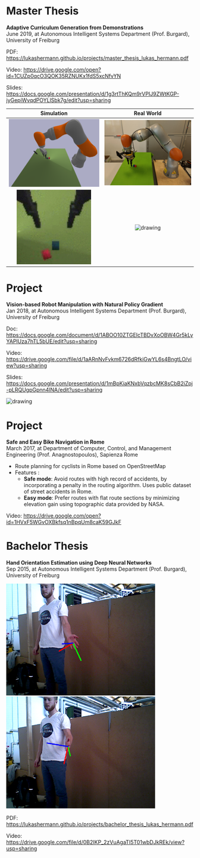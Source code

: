 # Master Thesis
**Adaptive Curriculum Generation from Demonstrations**\
June 2019, at Autonomous Intelligent Systems Department (Prof. Burgard), University of Freiburg

PDF: https://lukashermann.github.io/projects/master_thesis_lukas_hermann.pdf

Video: https://drive.google.com/open?id=1CUZp0qcO3QOK35RZNUKx1fdS5xcNfvYN

Slides: https://docs.google.com/presentation/d/1g3rtThKQm9rVPIJ9ZWtKGP-jyGepiWvqdPOYLlSbk7g/edit?usp=sharing

Simulation                |               Real World
:-------------------------:|:-------------------------:
<img src="/images/photo_setup_sim.png" alt="drawing" width="400"/> | <img src="/images/photo_setup.jpeg" alt="drawing" width="400"/>  
<img src="/images/sim.gif" alt="drawing" width="200"/> | <img src="/images/real.gif" alt="drawing" width="400"/> 


# Project
**Vision-based Robot Manipulation with Natural Policy Gradient**\
Jan 2018, at Autonomous Intelligent Systems Department (Prof. Burgard), University of Freiburg

Doc: https://docs.google.com/document/d/1ABOO10ZTGEIcTBDvXoOBW4Gr5kLyYAPlUza7hTL5bUE/edit?usp=sharing

Video: https://drive.google.com/file/d/1aARnNvFvkm6726dRfkiGwYL6s4BngtLO/view?usp=sharing

Slides: https://docs.google.com/presentation/d/1mBpKiaKNxbVqzbcMK8sCbB2iZpj-pLRQUgpGpnn4lNA/edit?usp=sharing

<img src="/images/jaco_final.gif" alt="drawing" width="400"/>

# Project
**Safe and Easy Bike Navigation in Rome**\
March 2017, at Department of Computer, Control, and Management Engineering (Prof. Anagnostopoulos), Sapienza Rome
* Route planning for cyclists in Rome based on OpenStreetMap
* Features :
  * **Safe mode**: Avoid routes with high record of accidents, by incorporating a penalty in the routing algorithm. Uses public dataset of street accidents in Rome.  
  * **Easy mode**: Prefer routes with flat route sections by minimizing elevation gain using topographic data provided by NASA.
  
Video: https://drive.google.com/open?id=1HVxF5WGvOXBkfsq1nBpqUm8caK59GJkF

# Bachelor Thesis
**Hand Orientation Estimation using Deep Neural Networks**\
Sep 2015, at Autonomous Intelligent Systems Department (Prof. Burgard), University of Freiburg

<img src="/images/bachelor_thesis_img.png" alt="drawing" width="400"/>  <img src="/images/bachelor_thesis_img2.png" alt="drawing" width="400"/>  

PDF: https://lukashermann.github.io/projects/bachelor_thesis_lukas_hermann.pdf

Video: https://drive.google.com/file/d/0B2IKP_2zVuAgaTI5T01wbDJkREk/view?usp=sharing
